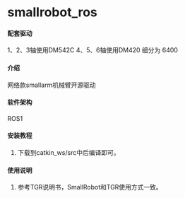 # smallrobot_ros

#### 配套驱动
1、2、3轴使用DM542C 
4、5、6轴使用DM420
细分为 6400

#### 介绍
网络款smallarm机械臂开源驱动

#### 软件架构
ROS1


#### 安装教程

1.  下载到catkin_ws/src中后编译即可。

#### 使用说明

1.  参考TGR说明书，SmallRobot和TGR使用方式一致。


